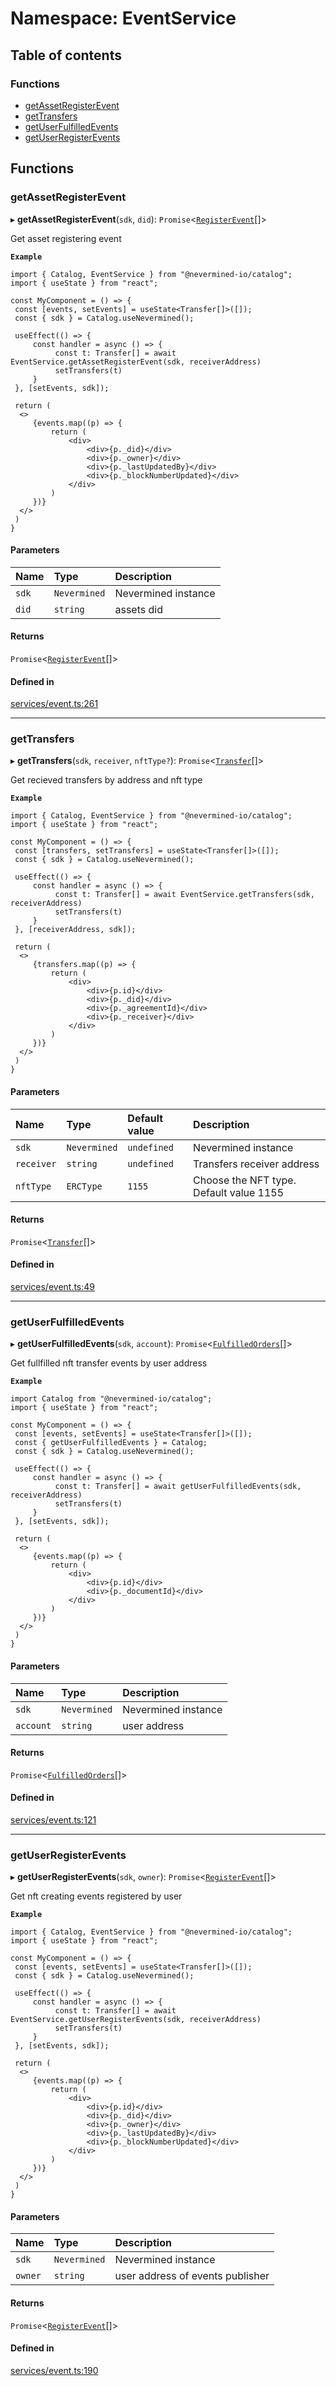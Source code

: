 # Namespace: EventService

## Table of contents

### Functions

- [getAssetRegisterEvent](EventService.md#getassetregisterevent)
- [getTransfers](EventService.md#gettransfers)
- [getUserFulfilledEvents](EventService.md#getuserfulfilledevents)
- [getUserRegisterEvents](EventService.md#getuserregisterevents)

## Functions

### getAssetRegisterEvent

▸ **getAssetRegisterEvent**(`sdk`, `did`): `Promise`<[`RegisterEvent`](../interfaces/RegisterEvent.md)[]\>

Get asset registering event

**`Example`**

```tsx
import { Catalog, EventService } from "@nevermined-io/catalog";
import { useState } from "react";

const MyComponent = () => {
 const [events, setEvents] = useState<Transfer[]>([]);
 const { sdk } = Catalog.useNevermined();

 useEffect(() => {
     const handler = async () => {
          const t: Transfer[] = await EventService.getAssetRegisterEvent(sdk, receiverAddress)
          setTransfers(t)
     }
 }, [setEvents, sdk]);

 return (
  <>
     {events.map((p) => {
         return (
             <div>
                 <div>{p._did}</div>
                 <div>{p._owner}</div>
                 <div>{p._lastUpdatedBy}</div>
                 <div>{p._blockNumberUpdated}</div>
             </div>
         )
     })}
  </>
 )
}
```

#### Parameters

| Name | Type | Description |
| :------ | :------ | :------ |
| `sdk` | `Nevermined` | Nevermined instance |
| `did` | `string` | assets did |

#### Returns

`Promise`<[`RegisterEvent`](../interfaces/RegisterEvent.md)[]\>

#### Defined in

[services/event.ts:261](https://github.com/nevermined-io/react-components/blob/7688b12/catalog/src/services/event.ts#L261)

___

### getTransfers

▸ **getTransfers**(`sdk`, `receiver`, `nftType?`): `Promise`<[`Transfer`](../interfaces/Transfer.md)[]\>

Get recieved transfers by address and nft type

**`Example`**

```tsx
import { Catalog, EventService } from "@nevermined-io/catalog";
import { useState } from "react";

const MyComponent = () => {
 const [transfers, setTransfers] = useState<Transfer[]>([]);
 const { sdk } = Catalog.useNevermined();

 useEffect(() => {
     const handler = async () => {
          const t: Transfer[] = await EventService.getTransfers(sdk, receiverAddress)
          setTransfers(t)
     }
 }, [receiverAddress, sdk]);

 return (
  <>
     {transfers.map((p) => {
         return (
             <div>
                 <div>{p.id}</div>
                 <div>{p._did}</div>
                 <div>{p._agreementId}</div>
                 <div>{p._receiver}</div>
             </div>
         )
     })}
  </>
 )
}
```

#### Parameters

| Name | Type | Default value | Description |
| :------ | :------ | :------ | :------ |
| `sdk` | `Nevermined` | `undefined` | Nevermined instance |
| `receiver` | `string` | `undefined` | Transfers receiver address |
| `nftType` | `ERCType` | `1155` | Choose the NFT type. Default value 1155 |

#### Returns

`Promise`<[`Transfer`](../interfaces/Transfer.md)[]\>

#### Defined in

[services/event.ts:49](https://github.com/nevermined-io/react-components/blob/7688b12/catalog/src/services/event.ts#L49)

___

### getUserFulfilledEvents

▸ **getUserFulfilledEvents**(`sdk`, `account`): `Promise`<[`FulfilledOrders`](../interfaces/FulfilledOrders.md)[]\>

Get fullfilled nft transfer events by user address

**`Example`**

```tsx
import Catalog from "@nevermined-io/catalog";
import { useState } from "react";

const MyComponent = () => {
 const [events, setEvents] = useState<Transfer[]>([]);
 const { getUserFulfilledEvents } = Catalog;
 const { sdk } = Catalog.useNevermined();

 useEffect(() => {
     const handler = async () => {
          const t: Transfer[] = await getUserFulfilledEvents(sdk, receiverAddress)
          setTransfers(t)
     }
 }, [setEvents, sdk]);

 return (
  <>
     {events.map((p) => {
         return (
             <div>
                 <div>{p.id}</div>
                 <div>{p._documentId}</div>
             </div>
         )
     })}
  </>
 )
}
```

#### Parameters

| Name | Type | Description |
| :------ | :------ | :------ |
| `sdk` | `Nevermined` | Nevermined instance |
| `account` | `string` | user address |

#### Returns

`Promise`<[`FulfilledOrders`](../interfaces/FulfilledOrders.md)[]\>

#### Defined in

[services/event.ts:121](https://github.com/nevermined-io/react-components/blob/7688b12/catalog/src/services/event.ts#L121)

___

### getUserRegisterEvents

▸ **getUserRegisterEvents**(`sdk`, `owner`): `Promise`<[`RegisterEvent`](../interfaces/RegisterEvent.md)[]\>

Get nft creating events registered by user

**`Example`**

```tsx
import { Catalog, EventService } from "@nevermined-io/catalog";
import { useState } from "react";

const MyComponent = () => {
 const [events, setEvents] = useState<Transfer[]>([]);
 const { sdk } = Catalog.useNevermined();

 useEffect(() => {
     const handler = async () => {
          const t: Transfer[] = await EventService.getUserRegisterEvents(sdk, receiverAddress)
          setTransfers(t)
     }
 }, [setEvents, sdk]);

 return (
  <>
     {events.map((p) => {
         return (
             <div>
                 <div>{p.id}</div>
                 <div>{p._did}</div>
                 <div>{p._owner}</div>
                 <div>{p._lastUpdatedBy}</div>
                 <div>{p._blockNumberUpdated}</div>
             </div>
         )
     })}
  </>
 )
}
```

#### Parameters

| Name | Type | Description |
| :------ | :------ | :------ |
| `sdk` | `Nevermined` | Nevermined instance |
| `owner` | `string` | user address of events publisher |

#### Returns

`Promise`<[`RegisterEvent`](../interfaces/RegisterEvent.md)[]\>

#### Defined in

[services/event.ts:190](https://github.com/nevermined-io/react-components/blob/7688b12/catalog/src/services/event.ts#L190)
